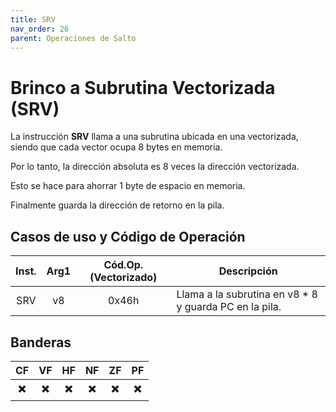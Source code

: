 ```yaml
---
title: SRV
nav_order: 26
parent: Operaciones de Salto
---
```


# Brinco a Subrutina Vectorizada (SRV)

La instrucción **SRV** llama a una subrutina ubicada en una vectorizada, siendo que cada vector ocupa 8 bytes en memoria.

Por lo tanto, la dirección absoluta es 8 veces la dirección vectorizada.

Esto se hace para ahorrar 1 byte de espacio en memoria.

Finalmente guarda la dirección de retorno en la pila.

## Casos de uso y Código de Operación

| Inst. | Arg1 | Cód.Op. (Vectorizado)  | Descripción                     |
|:-----:|:----:|:-----:|----------------------------------------------|
| SRV   | v8   | 0x46h | Llama a la subrutina en v8 * 8 y guarda PC en la pila. |

## Banderas

| CF  | VF  | HF  | NF  | ZF  | PF  |
|:---:|:---:|:---:|:---:|:---:|:---:|
| ✖️  | ✖️  | ✖️  | ✖️  | ✖️  | ✖️  |